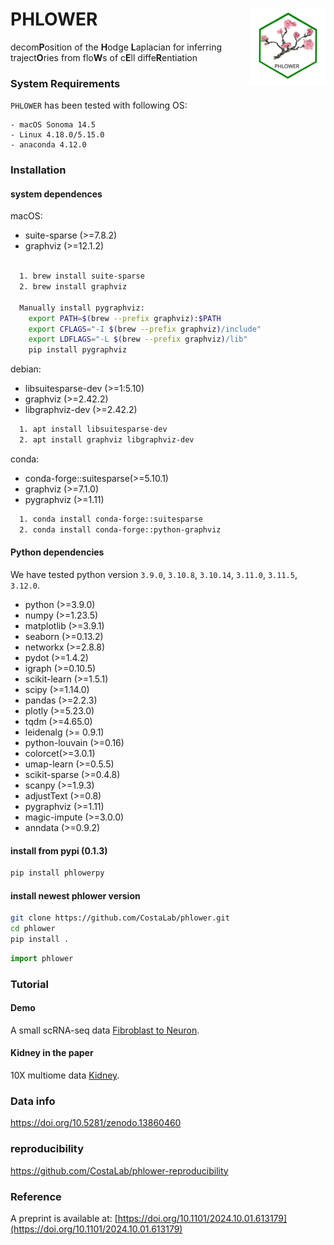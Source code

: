 
# PHLOWER<img src="https://github.com/CostaLab/phlower/blob/main/figures/phlower_logo.svg" align="right" width="120" alt='logo'/>

decom**P**osition of the **H**odge **L**aplacian for inferring traject**O**ries from flo**W**s of c**E**ll diffe**R**entiation

### System Requirements
`PHLOWER` has been tested with following OS:

	- macOS Sonoma 14.5
	- Linux 4.18.0/5.15.0
	- anaconda 4.12.0

### Installation

#### system dependences



macOS:
- suite-sparse (>=7.8.2)
- graphviz (>=12.1.2)

```bash

  1. brew install suite-sparse
  2. brew install graphviz

  Manually install pygraphviz:
    export PATH=$(brew --prefix graphviz):$PATH
    export CFLAGS="-I $(brew --prefix graphviz)/include"
    export LDFLAGS="-L $(brew --prefix graphviz)/lib"
    pip install pygraphviz
```

debian:
- libsuitesparse-dev (>=1:5.10)
- graphviz (>=2.42.2)
- libgraphviz-dev (>=2.42.2)
  
```bash
  1. apt install libsuitesparse-dev
  2. apt install graphviz libgraphviz-dev
```
conda:

- conda-forge::suitesparse(>=5.10.1)
- graphviz (>=7.1.0)
- pygraphviz (>=1.11)

```bash
  1. conda install conda-forge::suitesparse
  2. conda install conda-forge::python-graphviz
```

#### Python dependencies
We have tested python version `3.9.0`, `3.10.8`, `3.10.14`, `3.11.0`, `3.11.5`, `3.12.0`.

  - python (>=3.9.0)
  - numpy (>=1.23.5)
  - matplotlib (>=3.9.1)
  - seaborn (>=0.13.2)
  - networkx (>=2.8.8)
  - pydot (>=1.4.2)	
  - igraph (>=0.10.5)
  - scikit-learn (>=1.5.1)
  - scipy (>=1.14.0)
  - pandas (>=2.2.3)
  - plotly (>=5.23.0)
  - tqdm (>=4.65.0)
  - leidenalg (>= 0.9.1)
  - python-louvain (>=0.16)
  - colorcet(>=3.0.1)
  - umap-learn (>=0.5.5)
  - scikit-sparse (>=0.4.8)
  - scanpy (>=1.9.3)
  - adjustText (>=0.8)
  - pygraphviz (>=1.11)
  - magic-impute (>=3.0.0)
  - anndata (>=0.9.2)

#### install from pypi (0.1.3)
```bash
pip install phlowerpy

```

#### install newest phlower version
```bash
git clone https://github.com/CostaLab/phlower.git
cd phlower
pip install .
```

```python
import phlower
```
### Tutorial

#### Demo
A small scRNA-seq data [Fibroblast to Neuron](https://phlower.readthedocs.io/en/latest/notebooks/fib2neuron.html).

#### Kidney in the paper
10X multiome data [Kidney](https://phlower.readthedocs.io/en/latest/notebooks/kidney.html).


### Data info
https://doi.org/10.5281/zenodo.13860460

### reproducibility
https://github.com/CostaLab/phlower-reproducibility

### Reference

A preprint is available at: [https://doi.org/10.1101/2024.10.01.613179](https://doi.org/10.1101/2024.10.01.613179)
